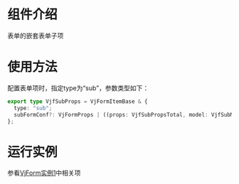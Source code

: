 # 组件介绍

表单的嵌套表单子项

# 使用方法

配置表单项时，指定type为“sub”，参数类型如下： 

```ts
export type VjfSubProps = VjFormItemBase & {
  type: "sub";
  subFormConf?: VjFormProps | ((props: VjfSubPropsTotal, model: VjfSubModel) => VjFormProps); // 子表单的配置
};

```

# 运行实例

参看[VjForm实例1](/#/form/)中相关项